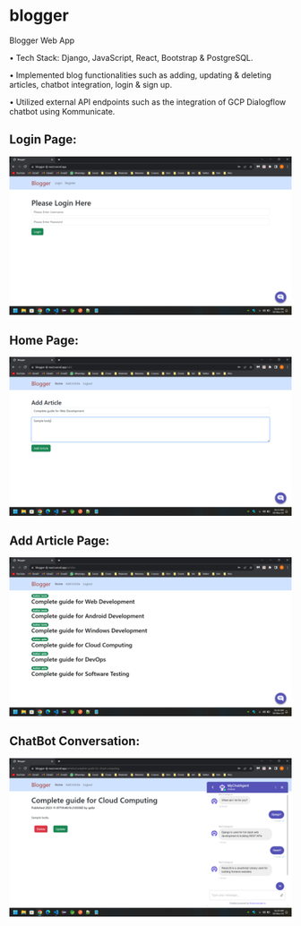 # blogger

Blogger Web App

• Tech Stack: Django, JavaScript, React, Bootstrap & PostgreSQL.

• Implemented blog functionalities such as adding, updating & deleting articles, chatbot integration, login & sign up.

• Utilized external API endpoints such as the integration of GCP Dialogflow chatbot using Kommunicate.


## Login Page:

![Login Page](https://github.com/bbazwalt/blogger/blob/main/screenshots/login-page.png)

## Home Page:

![Home Page](https://github.com/bbazwalt/blogger/blob/main/screenshots/home-page.png)

## Add Article Page:

![Add Article Page](https://github.com/bbazwalt/blogger/blob/main/screenshots/add-article-page.png)

## ChatBot Conversation:

![ChatBot Conversation](https://github.com/bbazwalt/blogger/blob/main/screenshots/chatbot-conversation.png)
